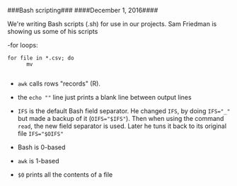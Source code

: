 ###Bash scripting###
####December 1, 2016####

We're writing Bash scripts (.sh) for use in our projects. Sam Friedman is showing us some of his scripts

-for loops: 

```
for file in *.csv; do
      mv 
      
````

- ```awk``` calls rows "records" (R). 

- the ```echo ""``` line just prints a blank line between output lines

- ```IFS``` is the default Bash field separator. He changed ```IFS```, by doing ```IFS="_"``` but made a backup of it (```OIFS="$IFS"```). 
Then when using the command ```read```, the new field separator is used. Later he tuns it back to its original file ```IFS="$OIFS"```

- Bash is 0-based

- ```awk``` is 1-based

- ```$0``` prints all the contents of a file
      
